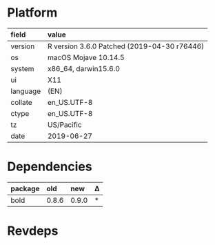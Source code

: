 # Platform

|field    |value                                       |
|:--------|:-------------------------------------------|
|version  |R version 3.6.0 Patched (2019-04-30 r76446) |
|os       |macOS Mojave 10.14.5                        |
|system   |x86_64, darwin15.6.0                        |
|ui       |X11                                         |
|language |(EN)                                        |
|collate  |en_US.UTF-8                                 |
|ctype    |en_US.UTF-8                                 |
|tz       |US/Pacific                                  |
|date     |2019-06-27                                  |

# Dependencies

|package |old   |new   |Δ  |
|:-------|:-----|:-----|:--|
|bold    |0.8.6 |0.9.0 |*  |

# Revdeps

